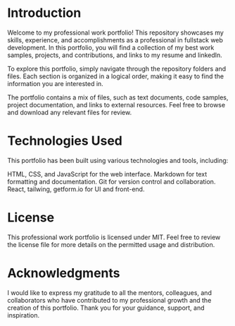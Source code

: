 # Introduction

Welcome to my professional work portfolio! This repository showcases my skills, experience, and accomplishments as a professional in fullstack web development. In this portfolio, you will find a collection of my best work samples, projects, and contributions, and links to my resume and linkedIn.

To explore this portfolio, simply navigate through the repository folders and files. Each section is organized in a logical order, making it easy to find the information you are interested in.

The portfolio contains a mix of files, such as text documents, code samples, project documentation, and links to external resources. Feel free to browse and download any relevant files for review.

# Technologies Used
This portfolio has been built using various technologies and tools, including:

HTML, CSS, and JavaScript for the web interface.
Markdown for text formatting and documentation.
Git for version control and collaboration.
React, tailwing, getform.io for UI and front-end.

# License
This professional work portfolio is licensed under MIT. Feel free to review the license file for more details on the permitted usage and distribution.

# Acknowledgments
I would like to express my gratitude to all the mentors, colleagues, and collaborators who have contributed to my professional growth and the creation of this portfolio. Thank you for your guidance, support, and inspiration.


